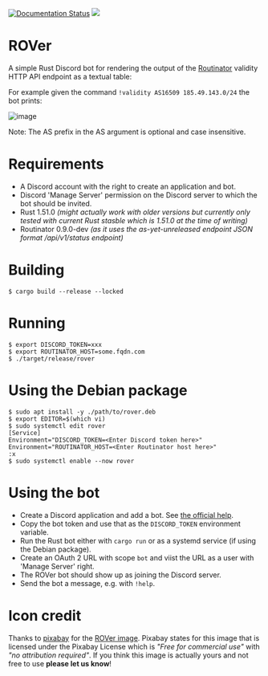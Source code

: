 [![Documentation Status](https://readthedocs.org/projects/rpki/badge/?version=latest)](https://rpki.readthedocs.io/en/latest/?badge=latest)
[![](https://img.shields.io/discord/818584154278199396?label=rpki%20on%20discord&logo=discord)](https://discord.gg/8dvKB5Ykhy)

# ROVer

A simple Rust Discord bot for rendering the output of the [Routinator](https://nlnetlabs.nl/projects/rpki/routinator/) validity HTTP API endpoint as a textual table:

For example given the command `!validity AS16509 185.49.143.0/24` the bot prints:

![image](https://user-images.githubusercontent.com/3304436/114357357-f0e3c200-9b71-11eb-98c0-822eeb22a99e.png)

Note: The AS prefix in the AS argument is optional and case insensitive.

# Requirements

- A Discord account with the right to create an application and bot.
- Discord 'Manage Server' permission on the Discord server to which the bot should be invited.
- Rust 1.51.0 _(might actually work with older versions but currently only tested with current Rust stasble which is 1.51.0 at the time of writing)_
- Routinator 0.9.0-dev  _(as it uses the as-yet-unreleased endpoint JSON format /api/v1/status endpoint)_

# Building

```
$ cargo build --release --locked
```

# Running

```
$ export DISCORD_TOKEN=xxx
$ export ROUTINATOR_HOST=some.fqdn.com
$ ./target/release/rover
```

# Using the Debian package

```
$ sudo apt install -y ./path/to/rover.deb
$ export EDITOR=$(which vi)
$ sudo systemctl edit rover
[Service]
Environment="DISCORD_TOKEN=<Enter Discord token here>"
Environment="ROUTINATOR_HOST=<Enter Routinator host here>"
:x
$ sudo systemctl enable --now rover
```

# Using the bot

- Create a Discord application and add a bot. See [the official help](https://discord.com/developers/docs/topics/oauth2#bots).
- Copy the bot token and use that as the `DISCORD_TOKEN` environment variable.
- Run the Rust bot either with `cargo run` or as a systemd service (if using the Debian package).
- Create an OAuth 2 URL with scope `bot` and viist the URL as a user with 'Manage Server' right.
- The ROVer bot should show up as joining the Discord server.
- Send the bot a message, e.g. with `!help`.

# Icon credit

Thanks to [pixabay](https://pixabay.com/) for the [ROVer image](https://pixabay.com/illustrations/dog-male-animal-comic-hybrid-pet-4524609/). Pixabay states for this image that is licensed under the Pixabay License which is _"Free for commercial use"_ with _"no attribution required"_. If you think this image is actually yours and not free to use **please let us know**!
